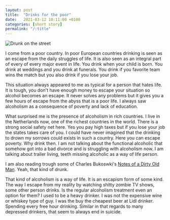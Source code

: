 ```yaml
---
layout: post
title:  "Drinks for the poor"
date:   2021-03-12 10:11:00 +0100
categories: [short story]
permalink: "/:title"
---
```


![Drunk on the street](21_07-drinks-for-the-poor.jpg)

I come from a poor country. In poor European countries drinking is seen as an escape from the daily struggles of life. It is also seen as an integral part of every of every major event in life. You drink when your child is born. You drink at weddings and you drink at funerals. You drink if you favorite team wins the match but you also drink if you lose your job.

This situation always appeared to me as typical for a person that hates life. It is tough, you don't have enough money to escape your situation so alcohol becomes an escape. It never solves any problems but it gives you a few hours of escape from the abyss that is a poor life. I always saw alcoholism as a consequence of poverty and lack of education.

What surprised me is the presence of alcoholism in rich countries. I live in the Netherlands now, one of the richest countries in the world. There is a strong social safety net here. Yes you pay high taxes but if you lose your job the states takes care of you. I could have never imagined that the drinking to drown my sorrows could exists in such a country. Here you can escape poverty. Why drink then. I am not talking about the functional alcoholic that somehow got into a bad divorce and is struggling with alcoholism now. I am talking about trailer living, teeth missing alcoholic as a way of life person.

I am also reading trough some of Charles Bukoswki's [Notes of a Dirty Old Man](https://en.wikipedia.org/wiki/Notes_of_a_Dirty_Old_Man). Yeah, that kind of drunk.

That kind of alcoholism is a way of life. It is an escapism form of some kind. The way I escape from my reality by watching shitty zombie TV shows, some other person drinks. Is the regular alcoholism treatment even an option for them? I used to be a heavy drinker. I was not the expensive wine or whiskey type of guy. I was the buy the cheapest beer at Lidl drinker. Spending every free hour drinking. Similar in that regards to many depressed drinkers, that seem to always end in suicide.
